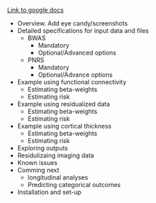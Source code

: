 [Link to google docs](https://docs.google.com/document/d/1BeYNaNH1ITZRLiOVYvXqz5pBjUQThot40O_G7BUGItw/edit?usp=sharing)

- Overview. Add eye candy/screenshots
- Detailed specifications for input data and files
    - BWAS
        - Mandatory
        - Optional/Advanced options
    - PNRS
        - Mandatory
        - Optional/Advance options
- Example using functional connectivity
    - Estimating beta-weights
    - Estimating risk
- Example using residualized data
    - Estimating beta-weights
    - Estimating risk
- Example using cortical thickness
    - Estimating beta-weights
    - Estimating risk
- Exploring outputs
- Residulizaing imaging data
- Known issues
- Comming next
    - longitudinal analyses
    - Predicting categorical outcomes
- Installation and set-up